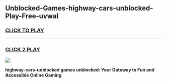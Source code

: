 
## Unblocked-Games-highway-cars-unblocked-Play-Free-uvwal
<h3>
<a href="https://premium76.site?title=highway-cars-unblocked&ref=23A">CLICK TO PLAY</a></h3>
<hr>

<h3>
<a href="https://premium76.site?title=highway-cars-unblocked&ref=23A">CLICK 2 PLAY</a>
  
</h3>

<a href="https://premium76.site?title=highway-cars-unblocked&ref=23A"><img src="https://clearcache.store/games.png"></a>


**highway-cars-unblocked games unblocked: Your Gateway to Fun and Accessible Online Gaming**
